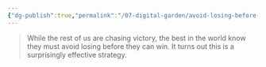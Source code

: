 ```yaml
---
{"dg-publish":true,"permalink":"/07-digital-garden/avoid-losing-before-you-can-win/","tags":["evergreen"],"updated":"2025-04-07T21:44:42.870-07:00"}
---
```




<div class="transclusion internal-embed is-loaded"><div class="markdown-embed">



> While the rest of us are chasing victory, the best in the world know they must avoid losing before they can win. It turns out this is a surprisingly effective strategy.

</div></div>

